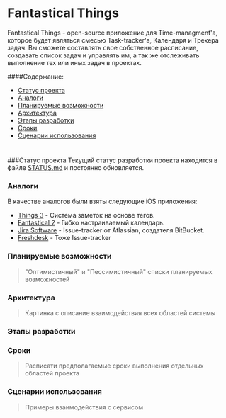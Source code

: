 # Fantastical Things


Fantastical Things - open-source приложение для Time-managment'а, 
которое будет являться смесью Task-tracker'a, Календаря
и Трекера задач. Вы сможете составлять свое собственное
расписание, создавать список задач и управлять им, а так же 
отслеживать выполнение тех или иных задач в проектах.

####Содержание:
* [Статус проекта](#Статус-проекта)
* [Аналоги](#Статус-проекта)
* [Планируемые возможности](#Планируемые-возможности)
* [Архитектура](#Архитектура)
* [Этапы разработки](#Этапы-разработки)
* [Сроки](#Сроки)
* [Сценарии использования](#Сценарии-использования)
#

###Статус проекта
Текущий статус разработки проекта находится в файле 
[STATUS.md](/STATUS.md)
и постоянно обновляется.


### Аналоги
В качестве аналогов были взяты следующие iOS приложения:
* [Things 3](https://itunes.apple.com/us/app/things-3/id904237743?mt=8) - 
Система заметок на основе тегов.
* [Fantastical 2](https://itunes.apple.com/us/app/fantastical-2-for-iphone/id718043190?mt=8) - 
Гибко настраиваемый календарь.
* [Jira Software](https://www.atlassian.com/software/jira) - Issue-tracker 
от Atlassian, создателя BitBucket. 
* [Freshdesk](https://freshdesk.com/) - Тоже Issue-tracker 


### Планируемые возможности
> "Оптимистичный" и "Пессимистичный" списки планируемых
возможностей

### Архитектура
> Картинка с описание взаимодействия всех областей системы

### Этапы разработки
> 

### Сроки
> Расписати предполагаемые сроки выполнения отдельных 
областей проекта

### Сценарии использования
> Примеры взаимодействия с сервисом